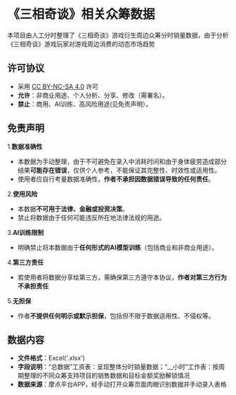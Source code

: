 
# 《三相奇谈》相关众筹数据

本项目由人工分时整理了《三相奇谈》游戏衍生周边众筹分时销量数据，由于分析《三相奇谈》游戏玩家对游戏周边消费的动态市场趋势

## 许可协议
- 采用 [CC BY-NC-SA 4.0](LICENSE) 许可
- **允许**：非商业用途、个人分析、分享、修改（需署名）。
- **禁止**：商用、AI训练、高风险用途(见免责声明）。

## 免责声明
1.**数据准确性**
  - 本数据为手动整理，由于不可避免在录入中消耗时间和由于身体疲劳造成部分结果**可能存在错误**，仅供个人参考，不能保证其完整性、时效性或适用性。
  - 使用者应自行考量数据准确性，**作者不承担因数据错误导致的任何责任**。

2.**使用风险**
  - 本数据**不可用于法律、金融或投资决策**。
  - 禁止将数据由于任何可能违反所在地法律法规的用途。

3.**AI训练限制**
  - 明确禁止将本数据由于**任何形式的AI模型训练**（包括商业和非商业用途）。

4.**第三方责任**
  - 若使用者将数据分享给第三方，需确保第三方遵守本协议，**作者对第三方行为不承担责任**

5.**无担保**
  - 作者**不提供任何明示或默示担保**，包括但不限于数据适用性、不侵权等。

## 数据内容
- **文件格式**：Excel('.xlsx')
- **字段说明**：“总数据”工资表：呈现整体分时销量数据；“__小时”工作表：按周期整理的不同众筹支持项目的销售数据和目标金额奖励解锁情况
- **数据来源**：摩点平台APP，经手动打开众筹页面肉眼识别数据并手动录入表格

